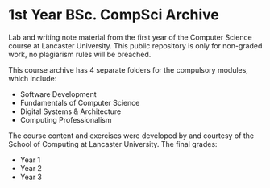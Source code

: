 # 1st Year BSc. CompSci Archive

Lab and writing note material from the first year of the Computer Science course at Lancaster University.
This public repository is only for non-graded work, no plagiarism rules will be breached.
<br />

This course archive has 4 separate folders for the compulsory modules, which include:
* Software Development
* Fundamentals of Computer Science
* Digital Systems & Architecture
* Computing Professionalism

The course content and exercises were developed by and courtesy of the School of Computing at Lancaster University.
The final grades:
- Year 1
- Year 2
- Year 3
